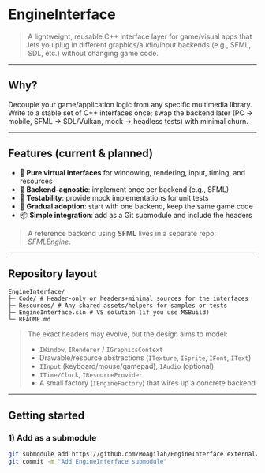 # EngineInterface

> A lightweight, reusable C++ interface layer for game/visual apps that lets you plug in different graphics/audio/input backends (e.g., SFML, SDL, etc.) without changing game code.

---

## Why?

Decouple your game/application logic from any specific multimedia library. Write to a stable set of C++ interfaces once; swap the backend later (PC → mobile, SFML → SDL/Vulkan, mock → headless tests) with minimal churn.

---

## Features (current & planned)

- 🧩 **Pure virtual interfaces** for windowing, rendering, input, timing, and resources  
- 🔌 **Backend-agnostic**: implement once per backend (e.g., SFML)  
- 🧪 **Testability**: provide mock implementations for unit tests  
- 🧰 **Gradual adoption**: start with one backend, keep the same game code  
- 📦 **Simple integration**: add as a Git submodule and include the headers  

> A reference backend using **SFML** lives in a separate repo: _SFMLEngine_.

---

## Repository layout
```
EngineInterface/
├─ Code/ # Header-only or headers+minimal sources for the interfaces
├─ Resources/ # Any shared assets/helpers for samples or tests
├─ EngineInterface.sln # VS solution (if you use MSBuild)
└─ README.md
```

> The exact headers may evolve, but the design aims to model:
> - `IWindow`, `IRenderer` / `IGraphicsContext`
> - Drawable/resource abstractions (`ITexture`, `ISprite`, `IFont`, `IText`)
> - `IInput` (keyboard/mouse/gamepad), `IAudio` (optional)
> - `ITime/Clock`, `IResourceProvider`
> - A small factory (`IEngineFactory`) that wires up a concrete backend

---

## Getting started

### 1) Add as a submodule

```bash
git submodule add https://github.com/MoAgilah/EngineInterface external/EngineInterface
git commit -m "Add EngineInterface submodule"

